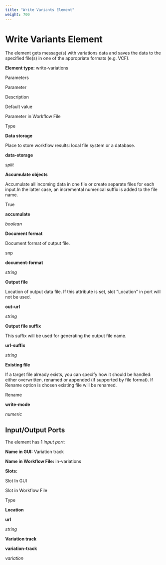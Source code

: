 ```yaml
---
title: "Write Variants Element"
weight: 700
---
```



# Write Variants Element

The element gets message(s) with variations data and saves the data to the specified file(s) in one of the appropriate formats (e.g. VCF).

**Element type:** write-variations



Parameters

Parameter

Description

Default value

Parameter in Workflow File

Type

**Data storage**

Place to store workflow results: local file system or a database.



**data-storage**

_split_

**Accumulate objects**

Accumulate all incoming data in one file or create separate files for each input.In the latter case, an incremental numerical suffix is added to the file name.

True

**accumulate**

_boolean_

**Document format**

Document format of output file.

snp

**document-format**

_string_

**Output file**

Location of output data file. If this attribute is set, slot "Location" in port will not be used.



**out-url**

_string_

**Output file suffix**

This suffix will be used for generating the output file name.



**url-suffix**

_string_

**Existing file**

If a target file already exists, you can specify how it should be handled: either overwritten, renamed or appended (if supported by file format). If Rename option is chosen existing file will be renamed.

Rename

**write-mode**

_numeric_

Input/Output Ports
------------------

The element has 1 _input port_:

**Name in GUI:** Variation track

**Name in Workflow File:** in-variations

**Slots:**

Slot In GUI

Slot in Workflow File

Type

**Location**

**url**

_string_

**Variation track**

**variation-track**

_variation_
